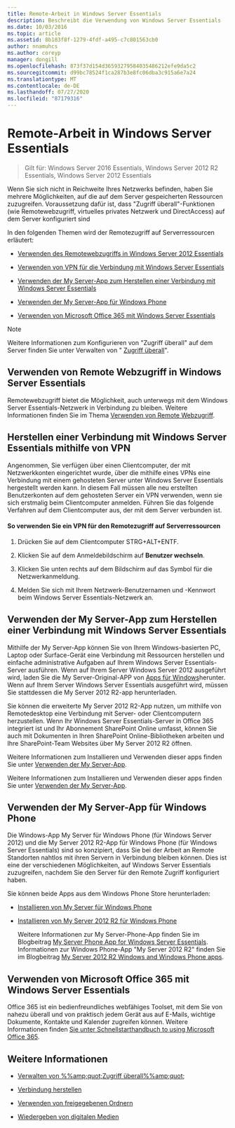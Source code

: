 ```yaml
---
title: Remote-Arbeit in Windows Server Essentials
description: Beschreibt die Verwendung von Windows Server Essentials
ms.date: 10/03/2016
ms.topic: article
ms.assetid: 8b183f8f-1279-4fdf-a495-c7c801563cb0
author: nnamuhcs
ms.author: coreyp
manager: dongill
ms.openlocfilehash: 873f37d154d36593279584035486212efe9da5c2
ms.sourcegitcommit: d99bc78524f1ca287b3e8fc06dba3c915a6e7a24
ms.translationtype: MT
ms.contentlocale: de-DE
ms.lasthandoff: 07/27/2020
ms.locfileid: "87179316"
---
```

# <a name="work-remotely-in-windows-server-essentials"></a>Remote-Arbeit in Windows Server Essentials

>Gilt für: Windows Server 2016 Essentials, Windows Server 2012 R2 Essentials, Windows Server 2012 Essentials

 Wenn Sie sich nicht in Reichweite Ihres Netzwerks befinden, haben Sie mehrere Möglichkeiten, auf die auf dem Server gespeicherten Ressourcen zuzugreifen. Voraussetzung dafür ist, dass "Zugriff überall"-Funktionen (wie Remotewebzugriff, virtuelles privates Netzwerk und DirectAccess) auf dem Server konfiguriert sind

 In den folgenden Themen wird der Remotezugriff auf Serverressourcen erläutert:


-   [Verwenden des Remotewebzugriffs in Windows Server 2012 Essentials](Work-Remotely-in-Windows-Server-Essentials.md#BKMA_RWA)

-   [Verwenden von VPN für die Verbindung mit Windows Server Essentials](Work-Remotely-in-Windows-Server-Essentials.md#BKMK_3)

-   [Verwenden der My Server-App zum Herstellen einer Verbindung mit Windows Server Essentials](Work-Remotely-in-Windows-Server-Essentials.md#BKMK_App)

-   [Verwenden der My Server-App für Windows Phone](Work-Remotely-in-Windows-Server-Essentials.md#BKMK_2)

-   [Verwenden von Microsoft Office 365 mit Windows Server Essentials](Work-Remotely-in-Windows-Server-Essentials.md#BKMK_O365)

> [!NOTE]
>  Weitere Informationen zum Konfigurieren von "Zugriff überall" auf dem Server finden Sie unter Verwalten von " [Zugriff überall](../manage/Manage-Anywhere-Access-in-Windows-Server-Essentials.md)".

##  <a name="use-remote-web-access-in-windows-server-essentials"></a><a name="BKMA_RWA"></a>Verwenden von Remote Webzugriff in Windows Server Essentials

 Remotewebzugriff bietet die Möglichkeit, auch unterwegs mit dem Windows Server Essentials-Netzwerk in Verbindung zu bleiben. Weitere Informationen finden Sie im Thema [Verwenden von Remote Webzugriff](Use-Remote-Web-Access-in-Windows-Server-Essentials.md).


##  <a name="use-vpn-to-connect-to-windows-server-essentials"></a><a name="BKMK_3"></a>Herstellen einer Verbindung mit Windows Server Essentials mithilfe von VPN
 Angenommen, Sie verfügen über einen Clientcomputer, der mit Netzwerkkonten eingerichtet wurde, über die mithilfe eines VPNs eine Verbindung mit einem gehosteten Server unter Windows Server Essentials hergestellt werden kann. In diesem Fall müssen alle neu erstellten Benutzerkonten auf dem gehosteten Server ein VPN verwenden, wenn sie sich erstmalig beim Clientcomputer anmelden. Führen Sie das folgende Verfahren auf dem Clientcomputer aus, der mit dem Server verbunden ist.

#### <a name="to-use-vpn-to-remotely-access-server-resources"></a>So verwenden Sie ein VPN für den Remotezugriff auf Serverressourcen

1.  Drücken Sie auf dem Clientcomputer STRG+ALT+ENTF.

2.  Klicken Sie auf dem Anmeldebildschirm auf **Benutzer wechseln**.

3.  Klicken Sie unten rechts auf dem Bildschirm auf das Symbol für die Netzwerkanmeldung.

4.  Melden Sie sich mit Ihrem Netzwerk-Benutzernamen und -Kennwort beim Windows Server Essentials-Netzwerk an.

##  <a name="use-the-my-server-app-to-connect-to-windows-server-essentials"></a><a name="BKMK_App"></a>Verwenden der My Server-App zum Herstellen einer Verbindung mit Windows Server Essentials
 Mithilfe der My Server-App können Sie von Ihrem Windows-basierten PC, Laptop oder Surface-Gerät eine Verbindung mit Ressourcen herstellen und einfache administrative Aufgaben auf Ihrem Windows Server Essentials-Server ausführen. Wenn auf Ihrem Server Windows Server 2012 ausgeführt wird, laden Sie die My Server-Original-APP von [Apps für Windows](https://windows.microsoft.com/windows-8/apps)herunter. Wenn auf Ihrem Server Windows Server Essentials ausgeführt wird, müssen Sie stattdessen die My Server 2012 R2-app herunterladen.

 Sie können die erweiterte My Server 2012 R2-App nutzen, um mithilfe von Remotedesktop eine Verbindung mit Server- oder Clientcomputern herzustellen. Wenn Ihr Windows Server Essentials-Server in Office 365 integriert ist und Ihr Abonnement SharePoint Online umfasst, können Sie auch mit Dokumenten in Ihren SharePoint Online-Bibliotheken arbeiten und Ihre SharePoint-Team Websites über My Server 2012 R2 öffnen.


 Weitere Informationen zum Installieren und Verwenden dieser apps finden Sie unter [Verwenden der My Server-App](Use-the-My-Server-App-to-Connect-to-Windows-Server-Essentials.md).

 Weitere Informationen zum Installieren und Verwenden dieser apps finden Sie unter [Verwenden der My Server-App](../use/Use-the-My-Server-App-to-Connect-to-Windows-Server-Essentials.md).


##  <a name="use-the-my-server-app-for-windows-phone"></a><a name="BKMK_2"></a>Verwenden der My Server-App für Windows Phone
 Die Windows-App My Server für Windows Phone (für Windows Server 2012) und die My Server 2012 R2-App für Windows Phone (für Windows Server Essentials) sind so konzipiert, dass Sie bei der Arbeit an Remote Standorten nahtlos mit ihren Servern in Verbindung bleiben können. Dies ist eine der verschiedenen Möglichkeiten, auf Windows Server Essentials zuzugreifen, nachdem Sie den Server für den Remote Zugriff konfiguriert haben.

 Sie können beide Apps aus dem Windows Phone Store herunterladen:

- [Installieren von My Server für Windows Phone](http://www.windowsphone.com/store/app/my-server/6c2f98d5-6fcf-4e1d-b8b1-cde62ea1a94a)

- [Installieren von My Server 2012 R2 für Windows Phone](http://www.windowsphone.com/store/app/my-server-2012-r2/44f596b5-0477-4096-b96e-ddd6ef64ad6b)

  Weitere Informationen zur My Server-Phone-App finden Sie im Blogbeitrag [My Server Phone App for Windows Server Essentials](https://blogs.technet.com/b/sbs/archive/2012/09/18/my-server-phone-app-for-windows-server-2012-essentials.aspx). Informationen zur Windows Phone-App "My Server 2012 R2" finden Sie im Blogbeitrag [My Server 2012 R2 Windows and Windows Phone apps](https://blogs.technet.com/b/sbs/archive/2013/11/19/my-server-2012-r2-windows-and-windows-phone-apps.aspx).

##  <a name="use-microsoft-office-365-with-windows-server-essentials"></a><a name="BKMK_O365"></a>Verwenden von Microsoft Office 365 mit Windows Server Essentials

 Office 365 ist ein bedienfreundliches webfähiges Toolset, mit dem Sie von nahezu überall und von praktisch jedem Gerät aus auf E-Mails, wichtige Dokumente, Kontakte und Kalender zugreifen können. Weitere Informationen finden [Sie unter Schnellstarthandbuch to using Microsoft Office 365](Quick-Start-Guide-to-Using-Microsoft-Office-365-with-Windows-Server-Essentials.md).


## <a name="see-also"></a>Weitere Informationen

-   [Verwalten von %%amp;quot;Zugriff überall%%amp;quot;](../manage/Manage-Anywhere-Access-in-Windows-Server-Essentials.md)

-   [Verbindung herstellen](Get-Connected-in-Windows-Server-Essentials.md)

-   [Verwenden von freigegebenen Ordnern](Use-Shared-Folders-in-Windows-Server-Essentials.md)

-   [Wiedergeben von digitalen Medien](Play-Digital-Media-in-Windows-Server-Essentials.md)

